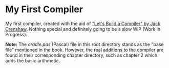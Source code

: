# My First Compiler
My first compiler, created with the aid of ["Let's Build a Compiler" by Jack Crenshaw](http://www.stack.nl/~marcov/compiler.pdf).
Nothing special and definitely going to be a slow WiP (Work in Progress).

**Note:** The *cradle.pas* (Pascal) file in this root directory stands as the "base file" mentioned in
the book. However, the real additions to the compiler are found in their corresponding chapter
directory, such as chapter 2 which adds the basic arithmetic. 
